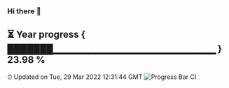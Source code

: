 ### Hi there 👋
⏳ Year progress { ███████▁▁▁▁▁▁▁▁▁▁▁▁▁▁▁▁▁▁▁▁▁▁▁ } 23.98 %
---
⏰ Updated on Tue, 29 Mar 2022 12:31:44 GMT
![Progress Bar CI](https://github.com/liununu/liununu/workflows/Progress%20Bar%20CI/badge.svg)
